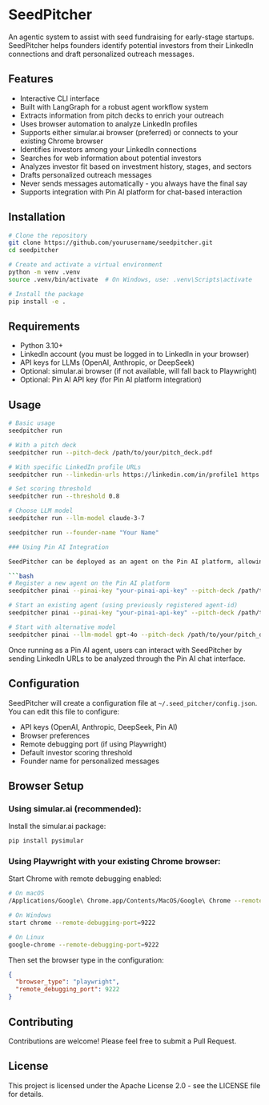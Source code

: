 # SeedPitcher

An agentic system to assist with seed fundraising for early-stage startups. SeedPitcher helps founders identify potential investors from their LinkedIn connections and draft personalized outreach messages.

## Features

- Interactive CLI interface
- Built with LangGraph for a robust agent workflow system
- Extracts information from pitch decks to enrich your outreach
- Uses browser automation to analyze LinkedIn profiles
- Supports either simular.ai browser (preferred) or connects to your existing Chrome browser
- Identifies investors among your LinkedIn connections
- Searches for web information about potential investors
- Analyzes investor fit based on investment history, stages, and sectors
- Drafts personalized outreach messages
- Never sends messages automatically - you always have the final say
- Supports integration with Pin AI platform for chat-based interaction

## Installation

```bash
# Clone the repository
git clone https://github.com/yourusername/seedpitcher.git
cd seedpitcher

# Create and activate a virtual environment
python -m venv .venv
source .venv/bin/activate  # On Windows, use: .venv\Scripts\activate

# Install the package
pip install -e .
```

## Requirements

- Python 3.10+
- LinkedIn account (you must be logged in to LinkedIn in your browser)
- API keys for LLMs (OpenAI, Anthropic, or DeepSeek)
- Optional: simular.ai browser (if not available, will fall back to Playwright)
- Optional: Pin AI API key (for Pin AI platform integration)

## Usage

```bash
# Basic usage
seedpitcher run

# With a pitch deck
seedpitcher run --pitch-deck /path/to/your/pitch_deck.pdf

# With specific LinkedIn profile URLs
seedpitcher run --linkedin-urls https://linkedin.com/in/profile1 https://linkedin.com/in/profile2

# Set scoring threshold
seedpitcher run --threshold 0.8

# Choose LLM model
seedpitcher run --llm-model claude-3-7

seedpitcher run --founder-name "Your Name"

### Using Pin AI Integration

SeedPitcher can be deployed as an agent on the Pin AI platform, allowing users to interact with it through chat:

```bash
# Register a new agent on the Pin AI platform
seedpitcher pinai --pinai-key "your-pinai-api-key" --pitch-deck /path/to/your/pitch_deck.pdf --founder-name "Your Name" --register-only

# Start an existing agent (using previously registered agent-id)
seedpitcher pinai --pinai-key "your-pinai-api-key" --pitch-deck /path/to/your/pitch_deck.pdf --agent-id 123

# Start with alternative model
seedpitcher pinai --llm-model gpt-4o --pitch-deck /path/to/your/pitch_deck.pdf
```

Once running as a Pin AI agent, users can interact with SeedPitcher by sending LinkedIn URLs to be analyzed through the Pin AI chat interface.

## Configuration

SeedPitcher will create a configuration file at `~/.seed_pitcher/config.json`. You can edit this file to configure:

- API keys (OpenAI, Anthropic, DeepSeek, Pin AI)
- Browser preferences
- Remote debugging port (if using Playwright)
- Default investor scoring threshold
- Founder name for personalized messages

## Browser Setup

### Using simular.ai (recommended):

Install the simular.ai package:

```bash
pip install pysimular
```

### Using Playwright with your existing Chrome browser:

Start Chrome with remote debugging enabled:

```bash
# On macOS
/Applications/Google\ Chrome.app/Contents/MacOS/Google\ Chrome --remote-debugging-port=9222

# On Windows
start chrome --remote-debugging-port=9222

# On Linux
google-chrome --remote-debugging-port=9222
```

Then set the browser type in the configuration:

```json
{
  "browser_type": "playwright",
  "remote_debugging_port": 9222
}
```

## Contributing

Contributions are welcome! Please feel free to submit a Pull Request.

## License

This project is licensed under the Apache License 2.0 - see the LICENSE file for details.
